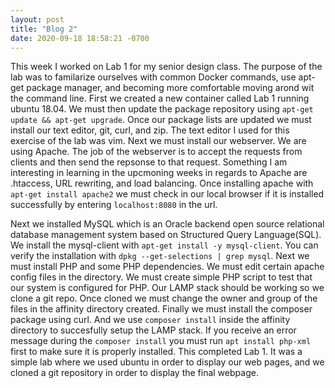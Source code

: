 ```yaml
---
layout: post
title: "Blog 2"
date: 2020-09-18 18:58:21 -0700
---
```

This week I worked on Lab 1 for my senior design class. The purpose of the lab was to familarize ourselves with common Docker commands, use apt-get package manager, and becoming more comfortable moving arond wit the command line. First we created a new container called Lab 1 running ubuntu 18.04. We must then update the package repository using `apt-get update && apt-get upgrade`. Once our package lists are updated we must install our text editor, git, curl, and zip. The text editor I used for this exercise of the lab was vim. Next we must install our webserver. We are using Apache. The job of the webserver is to accept the requests from clients and then send the repsonse to that request. Something I am interesting in learning in the upcmoning weeks in regards to Apache are .htaccess, URL rewriting, and load balancing. Once installing apache with `apt-get install apache2` we must check in our local browser if it is installed successfully by entering `localhost:8080` in the url.

Next we installed MySQL which is an Oracle backend open source relational database management system based on Structured Query Language(SQL). We install the mysql-client with `apt-get install -y mysql-client`. You can verify the installation with `dpkg --get-selections | grep mysql`. Next we must install PHP and some PHP dependencies. We must edit certain apache config files in the directory. We must create simple PHP script to test that our system is configured for PHP. Our LAMP stack should be working so we clone a git repo. Once cloned we must change the owner and group of the files in the affinity directory created. Finally we must install the composer package using curl. And we use `composer install` inside the affinity directory to succesfully setup the LAMP stack. If you receive an error message during the `composer install` you must run `apt install php-xml` first to make sure it is properly installed. This completed Lab 1. It was a simple lab where we used ubuntu in order to display our web pages, and we cloned a git repository in order to display the final webpage.
